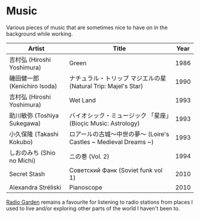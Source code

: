 # Music

Various pieces of music that are sometimes nice to have on in the background while working.

| Artist | Title | Year |
| ---- | ---- | ---- |
| 吉村弘 (Hiroshi Yoshimura) | Green | 1986 |
| 磯田健一郎 (Kenichiro Isoda) | ナチュラル・トリップ マジエルの星 (Natural Trip: Majel's Star) | 1990 |
| 吉村弘 (Hiroshi Yoshimura) | Wet Land | 1993 |
| 助川敏弥 (Toshiya Sukegawa) | バイオシック・ミュージック 「星座」(Bioçic Music: Astrology) | 1993 |
| 小久保隆 (Takashi Kokubo) | ロアールの古城～中世の夢～  (Loire's Castles ~ Medieval Dreams ~)| 1993 |
| しおのみち (Shio no Michi) | ニの巻 (Vol. 2) | 1994 |
| Secret Stash | Советский Фанк (Soviet funk vol 1) | 2010 |
| Alexandra Stréliski | Pianoscope | 2010 |

[Radio Garden](https://radio.garden) remains a favourite for listening to radio stations from places I used to live and/or exploring other parts of the world I haven't been to.
